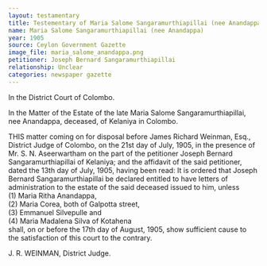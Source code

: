 ```yaml
---
layout: testamentary
title: Testementary of Maria Salome Sangaramurthiapillai (nee Anandappa)
name: Maria Salome Sangaramurthiapillai (nee Anandappa)
year: 1905
source: Ceylon Government Gazette
image_file: maria_salome_anandappa.png
petitioner: Joseph Bernard Sangaramurthiapillai 
relationship: Unclear
categories: newspaper gazette
---
```


In the District Court of Colombo.

In the Matter of the Estate of the late Maria Salome Sangaramurthiapillai, nee Anandappa, deceased, of Kelaniya in Colombo. 

THIS matter coming on for disposal before James Richard Weinman, Esq., District Judge of Colombo, on the 21st day of July, 1905, in the presence of Mr. S. N. Aseerwartham on the part of the petitioner Joseph Bernard Sangaramurthiapillai of Kelaniya; and the affidavit of the said petitioner, dated the 13th day of July, 1905, having been read: It is ordered that Joseph Bernard Sangaramurthiapillai be declared entitled to have letters of administration to the estate of the said deceased issued to him, unless <br />
(1) Maria Ritha Anandappa, <br />
(2) Maria Corea, both of Galpotta street, <br />
(3) Emmanuel Silvepulle and <br />
(4) Maria Madalena Silva of Kotahena <br />
shall, on or before the 17th day of August, 1905, show sufficient cause to the satisfaction of this court to the contrary.

 J. R. WEINMAN, 
District Judge.


